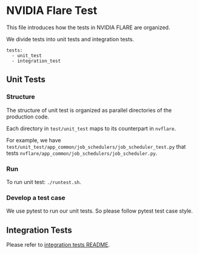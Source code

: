 # NVIDIA Flare Test


This file introduces how the tests in NVIDIA FLARE are organized.

We divide tests into unit tests and integration tests.

```commandline
tests:
  - unit_test
  - integration_test
```

## Unit Tests

### Structure

The structure of unit test is organized as parallel directories of the production code.

Each directory in `test/unit_test` maps to its counterpart in `nvflare`.

For example, we have `test/unit_test/app_common/job_schedulers/job_scheduler_test.py`
that tests `nvflare/app_common/job_schedulers/job_scheduler.py`.

### Run

To run unit test: `./runtest.sh`.

### Develop a test case

We use pytest to run our unit tests.
So please follow pytest test case style.

## Integration Tests

Please refer to [integration tests README](./integration_test/README.md).



